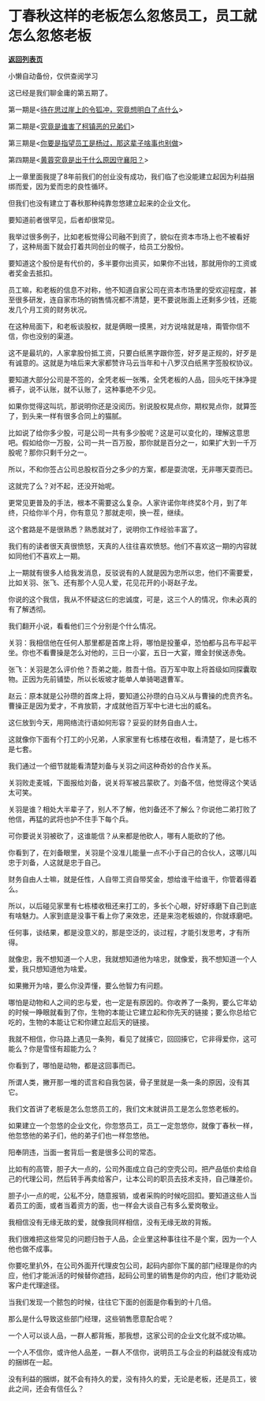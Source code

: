 # 丁春秋这样的老板怎么忽悠员工，员工就怎么忽悠老板

[**返回列表页**](/gzh/记忆承载3)

小懒自动备份，仅供查阅学习

这已经是我们聊金庸的第五期了。

  

第一期是<[待在思过崖上的令狐冲，究竟想明白了点什么](http://mp.weixin.qq.com/s?__biz=MzU3NDc5Nzc0NQ==&mid=2247485553&idx=1&sn=5c1cacbdd20601daced5b1b8c0e2f2e7&chksm=fd2daaafca5a23b924dcaa6beed3387985557c4b94c920a1426eca549bcacedb9a0bf1feb5a8&scene=21#wechat_redirect)>

第二期是<[究竟是谁害了柯镇恶的兄弟们](http://mp.weixin.qq.com/s?__biz=MzU3NDc5Nzc0NQ==&mid=2247485559&idx=1&sn=568fad6f77bef19620ee9592eccc5cb3&chksm=fd2daaa9ca5a23bf46bb9c02d8b4b066ff2b729b5229e7dfc268310601832268df74a2033516&scene=21#wechat_redirect)>

第三期是<[你要是指望员工是杨过，那这辈子啥事也别做](http://mp.weixin.qq.com/s?__biz=MzU3NDc5Nzc0NQ==&mid=2247485564&idx=2&sn=76a98c5d338c1d97c36fc965b69a4230&chksm=fd2daaa2ca5a23b447f888a3217eee62aee43856415323389a5a2086c22ed0d8acaeb932278e&scene=21#wechat_redirect)>

第四期是<[黄蓉究竟是出于什么原因守襄阳？](http://mp.weixin.qq.com/s?__biz=MzU3NDc5Nzc0NQ==&mid=2247485570&idx=2&sn=09fd51b1e0475f2eef462f85a1d4c87b&chksm=fd2daa5cca5a234a0c4ac3fe505424aec12ad0a5a2333b3d1c0200c094d3feabf2f07b999119&scene=21#wechat_redirect)>

  

上一章里面我提了8年前我们的创业没有成功，我们临了也没能建立起因为利益捆绑而爱，因为爱而忠的良性循环。

  

但我们也没有建立丁春秋那种纯靠忽悠建立起来的企业文化。

  

要知道前者很罕见，后者却很常见。

  

我举过很多例子，比如老板觉得公司融不到资了，貌似在资本市场上也不被看好了，这种局面下就会打着共同创业的幌子，给员工分股份。

  

要知道这个股份是有代价的，多半要你出资买，如果你不出钱，那就用你的工资或者奖金去抵扣。

  

员工嘛，和老板的信息不对称，他不知道自家公司在资本市场里的受欢迎程度，甚至很多研发，连自家市场的销售情况都不清楚，更不要说账面上还剩多少钱，还能发几个月工资的财务状况。

  

在这种局面下，和老板谈股权，就是俩眼一摸黑，对方说啥就是啥，甭管你信不信，你也没别的渠道。

  

这不是最坑的，人家拿股份抵工资，只要白纸黑字跟你签，好歹是正规的，好歹是有诚意的。这就是为啥后来大家都赞许马云当年和十八罗汉白纸黑字签股权协议。

  

要知道大部分公司是不签的，全凭老板一张嘴，全凭老板的人品，回头吃干抹净提裤子，说不认账，就不认账了，这种事绝不少见。

  

如果你觉得这叫坑，那说明你还是没阅历。别说股权晃点你，期权晃点你，就算签了，到头来一样有很多合同上的猫腻。

  

比如说了给你多少股，可是公司一共有多少股呢？这是可以变化的，理解这意思吧。假如给你一万股，公司一共一百万股，那你就是百分之一，如果扩大到一千万股呢？那你只剩千分之一。

  

所以，不和你签占公司总股权百分之多少的方案，都是耍流氓，无非哪天耍而已。

  

这就完了么？对不起，还没开始呢。

  

更常见更普及的手法，根本不需要这么复杂。人家许诺你年终奖8个月，到了年终，只给你半个月，你有意见？那就走呗，换一茬，继续。

  

这个套路是不是很熟悉？熟悉就对了，说明你工作经验丰富了。

  

我们有的读者很天真很愤怒，天真的人往往喜欢愤怒。他们不喜欢这一期的内容就如同他们不喜欢上一期。

  

上一期就有很多人给我发消息，反驳说有的人就是因为忠所以忠，他们不需要爱，比如关羽、张飞、还有那个人见人爱，花见花开的小哥赵子龙。

  

你说的这个我信，我从不怀疑这仨的忠诚度，可是，这三个人的情况，你未必真的有了解透彻。

  

我们翻开小说，看看他们三个分别是个什么情况。

  

关羽：我相信他在任何人那里都是首席上将，哪怕是投董卓，恐怕都与吕布平起平坐。你也不看曹操是怎么对他的，三日一小宴，五日一大宴，赠金封侯送赤兔。

  

张飞：关羽是怎么评价他？吾弟之能，胜吾十倍。百万军中取上将首级如同探囊取物。正因为先前铺垫，所以长坂坡才能单人单骑喝退曹军。

  

赵云：原本就是公孙瓒的首席上将，要知道公孙瓒的白马义从与曹操的虎贲齐名。曹操正是因为爱才，不肯放箭，才成就他百万军中七进七出的威名。

  

这仨放到今天，用网络流行语如何形容？妥妥的财务自由人士。

  

这就像你下面有个打工的小兄弟，人家家里有七栋楼在收租，看清楚了，是七栋不是七套。

  

我们通过一个细节就能看清楚刘备与关羽之间这种奇妙的合作关系。

  

关羽败走麦城，下面报给刘备，说关将军被吕蒙砍了。刘备不信，他觉得这个笑话太可笑。

  

关羽是谁？相处大半辈子了，别人不了解，他刘备还不了解么？你说他二弟打败了他信，再猛的武将也护不住手下每个兵。

  

可你要说关羽被砍了，这谁能信？从来都是他砍人，哪有人能砍的了他。

  

你看到了，在刘备眼里，关羽是个没准儿能量一点不小于自己的合伙人，这哪儿叫忠于刘备，人这就是忠于自己。

  

财务自由人士嘛，就是任性，人自带工资自带奖金，想给谁干给谁干，你管着得着么。

  

所以，以后碰见家里有七栋楼收租还来打工的，多长个心眼，好好琢磨下自己到底有啥魅力。人家到底是没事干看上你了来效忠，还是来泡老板娘的，你就琢磨吧。

  

任何事，谈结果，都是没意义的，那是空泛的，谈过程，才能引发思考，才有所得。

  

就像忠，我不想知道一个人忠，我就想知道他为啥忠，就像爱，我不想知道一个人爱，我只想知道他为啥爱。  

  

如果撇开为啥，要么你没弄懂，要么他智力有问题。  

  

哪怕是动物和人之间的忠与爱，也一定是有原因的。你收养了一条狗，要么它年幼的时候一睁眼就看到了你，生物的本能让它建立起和你先天的链接；要么你总给它吃的，生物的本能让它和你建立起后天的链接。  

  

我就不相信，你马路上遇见一条狗，看见了就揍它，回回揍它，它非得爱你，这可能么？你是雪怪有超能力么？

  

你看到了，哪怕是动物，都是这回事而已。  

  

所谓人类，撇开那一堆的谎言和自我包装，骨子里就是一条一条的原因，没有其它。

  

我们文首讲了老板是怎么忽悠员工的，我们文末就讲员工是怎么忽悠老板的。

  

如果建立一个忽悠的企业文化，你忽悠员工，员工一定忽悠你，就像丁春秋一样，他忽悠他的弟子们，他的弟子们也一样忽悠他。  

  

阳奉阴违，当面一套背后一套是很多公司的常态。  

  

比如有的高管，胆子大一点的，公司外面成立自己的空壳公司。把产品低价卖给自己的代理公司，然后转手再卖给客户，让本公司的职员去技术支持，自己赚差价。

  

胆子小一点的呢，公私不分，随意报销，或者采购的时候吃回扣。要知道这些人当着员工的面，或者当着资方的面，也一样会大谈自己有多么爱岗敬业。

  

我相信没有无缘无故的爱，就像我同样相信，没有无缘无故的背叛。  

  

我们很难把这些常见的问题归咎于人品，企业里这种事往往不是个案，因为一个人他也做不成事。  

  

你要吃里扒外，在公司外面开代理皮包公司，起码内部你下属的部门经理是你的内应，他们才能派活的时候替你遮挡，起码公司里的销售是你的内应，他们才能劝说客户走代理途径。

  

当我们发现一个脓包的时候，往往它下面的创面是你看到的十几倍。  

  

那么是什么导致这些部门经理，这些销售愿意配合呢？

  

一个人可以谈人品，一群人都背叛，那我想，这家公司的企业文化就不成功嘛。

  

一个人不信你，或许他人品差，一群人不信你，说明员工与企业的利益就没有成功的捆绑在一起。

  

没有利益的捆绑，就不会有持久的爱，没有持久的爱，无论是老板，还是员工，彼此之间，还会有信任么？  


